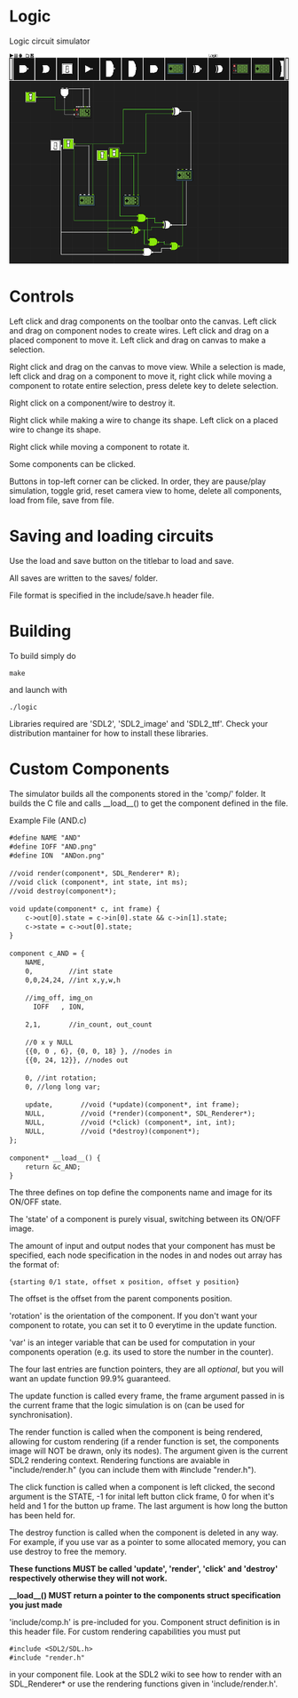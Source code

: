 # Logic
Logic circuit simulator

![Screenshot](logic.png)

# Controls
Left click and drag components on the toolbar onto the canvas.
Left click and drag on component nodes to create wires.
Left click and drag on a placed component to move it.
Left click and drag on canvas to make a selection.

Right click and drag on the canvas to move view.
While a selection is made, left click and drag on a component to move it,
right click while moving a component to rotate entire selection, press delete
key to delete selection.

Right click on a component/wire to destroy it.

Right click while making a wire to change its shape.
Left click on a placed wire to change its shape.

Right click while moving a component to rotate it.

Some components can be clicked.

Buttons in top-left corner can be clicked.
In order, they are pause/play simulation, toggle grid, reset camera view to home,
delete all components, load from file, save from file.

# Saving and loading circuits

Use the load and save button on the titlebar to load and save.

All saves are written to the saves/ folder.

File format is specified in the include/save.h header file.

# Building

To build simply do
```
make
```

and launch with
```
./logic
```

Libraries required are 'SDL2', 'SDL2_image' and 'SDL2_ttf'.
Check your distribution mantainer for how to install these libraries.

# Custom Components
The simulator builds all the components stored in the 'comp/' folder.
It builds the C file and calls \_\_load\_\_() to get the component defined in the file.

Example File (AND.c)
```
#define NAME "AND"
#define IOFF "AND.png"
#define ION  "ANDon.png"

//void render(component*, SDL_Renderer* R);
//void click (component*, int state, int ms);
//void destroy(component*);

void update(component* c, int frame) {
	c->out[0].state = c->in[0].state && c->in[1].state;
	c->state = c->out[0].state;
}

component c_AND = {
	NAME,
	0,         //int state
	0,0,24,24, //int x,y,w,h

	//img_off, img_on
	  IOFF   , ION,  

	2,1,       //in_count, out_count

	//0 x y NULL
	{{0, 0 , 6}, {0, 0, 18} }, //nodes in 
	{{0, 24, 12}}, //nodes out

	0, //int rotation;
	0, //long long var;

	update,       //void (*update)(component*, int frame);
	NULL,         //void (*render)(component*, SDL_Renderer*);
	NULL,         //void (*click) (component*, int, int);
	NULL,         //void (*destroy)(component*);
};

component* __load__() {
	return &c_AND;
}
```

The three defines on top define the components name and image for its ON/OFF state.

The 'state' of a component is purely visual, switching between its ON/OFF image.

The amount of input and output nodes that your component has must be specified,
each node specification in the nodes in and nodes out array has the format of:
```
{starting 0/1 state, offset x position, offset y position}
```
The offset is the offset from the parent components position.

'rotation' is the orientation of the component. If you don't want your component to rotate, you can set it to 0 everytime in the update function.

'var' is an integer variable that can be used for computation in your components operation (e.g. its used to store the number in the counter).

The four last entries are function pointers, they are all *optional*, but you will want an
update function 99.9% guaranteed.

The update function is called every frame, the frame argument passed in is the current
frame that the logic simulation is on (can be used for synchronisation).

The render function is called when the component is being rendered, allowing for custom rendering
(if a render function is set, the components image will NOT be drawn, only its nodes). The argument
given is the current SDL2 rendering context. Rendering functions are avaiable in "include/render.h" (you can include them with #include "render.h").

The click function is called when a component is left clicked, the second argument is the STATE,
-1 for inital left button click frame, 0 for when it's held and 1 for the button up frame. The
last argument is how long the button has been held for.

The destroy function is called when the component is deleted in any way. For example, if you use var
as a pointer to some allocated memory, you can use destroy to free the memory.

**These functions MUST be called 'update', 'render', 'click' and 'destroy' respectively otherwise they will
not work.**

**\_\_load\_\_() MUST return a pointer to the components struct specification you just made**

'include/comp.h' is pre-included for you. Component struct definition is in this header file.
For custom rendering capabilities you must put
```
#include <SDL2/SDL.h>
#include "render.h"
```
in your component file. Look at the SDL2 wiki to see how to render with an SDL\_Renderer\* or use
the rendering functions given in 'include/render.h'.
